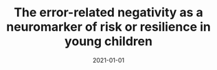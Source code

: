 ---
title: "The error-related negativity as a neuromarker of risk or resilience in young children"
collection: publications
category: manuscripts
permalink: /publication/2021-error-negativity-risk-resilience-children/
date: 2021-01-01
venue: "Brain Behavior"
excerpt: "At follow-up, children in the High-Amplitude group showed better executive function, less self-reported anxiety and depression, less affect dysregulation, more parent-rated CC, less lability/negativity, and fewer parent-reported externalizing problems."
paperurl: "https://pubmed.ncbi.nlm.nih.gov/33354942/"
citation: "Lawler JM, Hruschak J, Aho K, Liu Y, Ip KI, Lajiness-O'Neill R, Rosenblum KL, Muzik M, Fitzgerald KD. The error-related negativity as a neuromarker of risk or resilience in young children. Brain Behav. 2021 Mar;11(3):e02008. doi: 10.1002/brb3.2008. Epub 2020 Dec 22. PMID: 33354942; PMCID: PMC7994696."
---